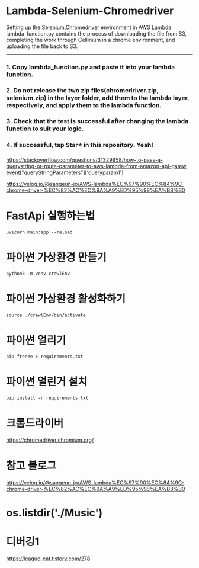 # Lambda-Selenium-Chromedriver
Setting up the Selenium,Chromedriver environment in AWS Lambda.   
lambda_function.py contains the process of downloading the file from S3, completing the work through Cellinium in a chrome environment, and uploading the file back to S3.   

---
### 1. Copy lambda_function.py and paste it into your lambda function.
### 2. Do not release the two zip files(chromedriver.zip, selenium.zip) in the layer folder, add them to the lambda layer, respectively, and apply them to the lambda function.
### 3. Check that the test is successful after changing the lambda function to suit your logic.
### 4. If successful, tap Star⭐️ in this repository. Yeah!

https://stackoverflow.com/questions/31329958/how-to-pass-a-querystring-or-route-parameter-to-aws-lambda-from-amazon-api-gatew
event["queryStringParameters"]['queryparam1']

https://velog.io/@sangeun-jo/AWS-lambda%EC%97%90%EC%84%9C-chrome-driver-%EC%82%AC%EC%9A%A9%ED%95%98%EA%B8%B0

# FastApi 실행하는법
```
uvicorn main:app --reload
```

# 파이썬 가상환경 만들기
```
python3 -m venv crawlEnv
```

# 파이썬 가상환경 활성화하기
```
source ./crawlEnv/bin/activate
```

# 파이썬 얼리기
```
pip freeze > requirements.txt
```

# 파이썬 얼린거 설치
```
pip install -r requirements.txt 
```

# 크롬드라이버
https://chromedriver.chromium.org/


# 참고 블로그
https://velog.io/@sangeun-jo/AWS-lambda%EC%97%90%EC%84%9C-chrome-driver-%EC%82%AC%EC%9A%A9%ED%95%98%EA%B8%B0


# os.listdir('./Music')

# 디버깅1
https://league-cat.tistory.com/278